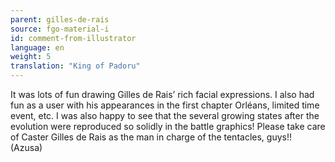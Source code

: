 ```yaml
---
parent: gilles-de-rais
source: fgo-material-i
id: comment-from-illustrator
language: en
weight: 5
translation: "King of Padoru"
---
```


It was lots of fun drawing Gilles de Rais’ rich facial expressions. I also had fun as a user with his appearances in the first chapter Orléans, limited time event, etc. I was also happy to see that the several growing states after the evolution were reproduced so solidly in the battle graphics! Please take care of Caster Gilles de Rais as the man in charge of the tentacles, guys!! (Azusa)
